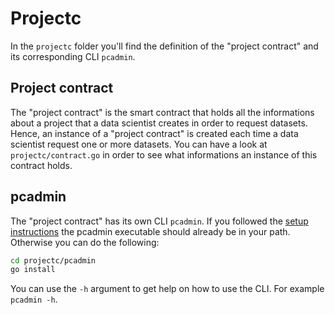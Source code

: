 # Projectc 

In the `projectc` folder you'll find the definition of the "project contract"
and its corresponding CLI `pcadmin`.

## Project contract

The "project contract" is the smart contract that holds all the informations
about a project that a data scientist creates in order to request datasets.
Hence, an instance of a "project contract" is created each time a data scientist
request one or more datasets. You can have a look at `projectc/contract.go` in
order to see what informations an instance of this contract holds.

## pcadmin

The "project contract" has its own CLI `pcadmin`. If you followed the [setup
instructions](setup.md#generate-the-executables) the pcadmin executable should
already be in your path. Otherwise you can do the following:

```bash
cd projectc/pcadmin
go install
```

You can use the `-h` argument to get help on how to use the CLI. For example
`pcadmin -h`.
